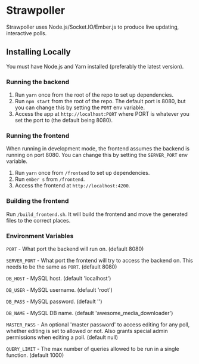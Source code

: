 # Strawpoller

Strawpoller uses Node.js/Socket.IO/Ember.js to produce live updating, interactive polls.

## Installing Locally

You must have Node.js and Yarn installed (preferably the latest version).

### Running the backend

1. Run `yarn` once from the root of the repo to set up dependencies.
2. Run `npm start` from the root of the repo. The default port is 8080, but you can change this by setting the `PORT` env variable.
3. Access the app at `http://localhost:PORT` where PORT is whatever you set the port to (the default being 8080).

### Running the frontend

When running in development mode, the frontend assumes the backend is running on port 8080. You can change this by setting the `SERVER_PORT` env variable.

1. Run `yarn` once from `/frontend` to set up dependencies.
2. Run `ember s` from `/frontend`.
3. Access the frontend at `http://localhost:4200`.

### Building the frontend

Run `/build_frontend.sh`. It will build the frontend and move the generated files to the correct places.

### Environment Variables

`PORT` - What port the backend will run on. (default 8080)

`SERVER_PORT` - What port the frontend will try to access the backend on. This needs to be the same as `PORT`. (default 8080)

`DB_HOST` - MySQL host. (default 'localhost')

`DB_USER` - MySQL username. (default 'root')

`DB_PASS` - MySQL password. (default '')

`DB_NAME` - MySQL DB name. (default 'awesome_media_downloader')

`MASTER_PASS` - An optional 'master password' to access editing for any poll, whether editing is set to allowed or not. Also grants special admin permissions when editing a poll. (default null)

`QUERY_LIMIT` - The max number of queries allowed to be run in a single function. (default 1000)
